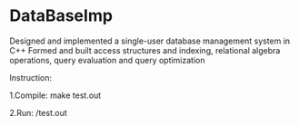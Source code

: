 # DataBaseImp
Designed and implemented a single-user database management system in C++
Formed and built access structures and indexing, relational algebra operations, query evaluation and query optimization

Instruction:

1.Compile:
  make test.out

2.Run:
  /test.out
